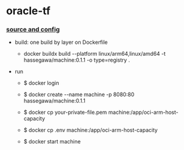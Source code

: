 # oracle-tf
### [source and config](https://github.com/hitrov/oci-arm-host-capacity)

* build: one build by layer on Dockerfile
  * docker buildx build --platform linux/arm64,linux/amd64 -t hassegawa/machine:0.1.1 -o type=registry .

* run
  * $ docker login
  * $ docker create --name machine -p 8080:80 hassegawa/machine:0.1.1

  * $ docker cp your-private-file.pem machine:/app/oci-arm-host-capacity 
  * $ docker cp .env machine:/app/oci-arm-host-capacity 
  * $ docker start machine
